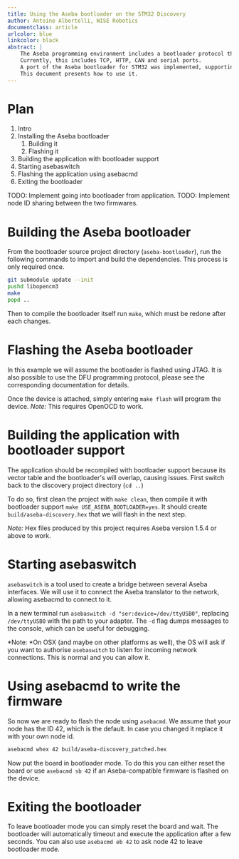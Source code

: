 ```yaml
---
title: Using the Aseba bootloader on the STM32 Discovery
author: Antoine Albertelli, WISE Robotics
documentclass: article
urlcolor: blue
linkcolor: black
abstract: |
    The Aseba programming environment includes a bootloader protocol that can be used to upgrades nodes over different transport layers.
    Currently, this includes TCP, HTTP, CAN and serial ports.
    A port of the Aseba bootloader for STM32 was implemented, supporting upgrade via CAN.
    This document presents how to use it.
---
```


# Plan

1. Intro
2. Installing the Aseba bootloader
    1. Building it
    2. Flashing it
3. Building the application with bootloader support
4. Starting asebaswitch
5. Flashing the application using asebacmd
6. Exiting the bootloader

TODO: Implement going into bootloader from application.
TODO: Implement node ID sharing between the two firmwares.


# Building the Aseba bootloader
From the bootloader source project directory (`aseba-bootloader`), run the following commands to import and build the dependencies.
This process is only required once.

```bash
git submodule update --init
pushd libopencm3
make
popd ..
```

Then to compile the bootloader itself run `make`, which must be redone after each changes.

# Flashing the Aseba bootloader
In this example we will assume the bootloader is flashed using JTAG.
It is also possible to use the DFU programming protocol, please see the corresponding documentation for details.

Once the device is attached, simply entering `make flash` will program the device.
*Note:* This requires OpenOCD to work.

# Building the application with bootloader support
The application should be recompiled with bootloader support because its vector table and the bootloader's will overlap, causing issues.
First switch back to the discovery project directory (`cd ..`)

To do so, first clean the project with `make clean`, then compile it with bootloader support `make USE_ASEBA_BOOTLOADER=yes`.
It should create `build/aseba-discovery.hex` that we will flash in the next step.

*Note:* Hex files produced by this project requires Aseba version 1.5.4 or above to work.

# Starting asebaswitch
`asebaswitch` is a tool used to create a bridge between several Aseba interfaces.
We will use it to connect the Aseba translator to the network, allowing asebacmd to connect to it.

In a new terminal run `asebaswitch -d "ser:device=/dev/ttyUSB0"`, replacing `/dev/ttyUSB0` with the path to your adapter.
The `-d` flag dumps messages to the console, which can be useful for debugging.

*Note: *On OSX (and maybe on other platforms as well), the OS will ask if you want to authorise `asebaswitch` to listen for incoming network connections.
This is normal and you can allow it.

# Using asebacmd to write the firmware

So now we are ready to flash the node using `asebacmd`.
We assume that your node has the ID 42, which is the default.
In case you changed it replace it with your own node id.

```bash
asebacmd whex 42 build/aseba-discovery_patched.hex
```

Now put the board in bootloader mode.
To do this you can either reset the board or use `asebacmd sb 42` if an Aseba-compatible firmware is flashed on the device.

# Exiting the bootloader

To leave bootloader mode you can simply reset the board and wait.
The bootloader will automatically timeout and execute the application after a few seconds.
You can also use `asebacmd eb 42` to ask node 42 to leave bootloader mode.
